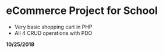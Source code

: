 <h1>eCommerce Project for School</h1>
<ul>
<li>Very basic shopping cart in PHP</li>
<li>All 4 CRUD operations with PDO</li>
</ul>
<p><strong>10/25/2018</strong></p>
